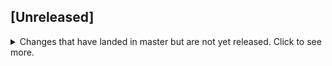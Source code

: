 ## [Unreleased]
<details>
  <summary>
    Changes that have landed in master but are not yet released.
    Click to see more.
  </summary>

  ## Breaking changes

  * Common
    * Removed `UIKernel.createXhrValidator` (use createValidator)
    * `UIKernel.Models.ValidationErrors` moved to `UIKernel.ValidationErrors`

  * Grid
      * "create" and "delete" events in GridModel has `Array` type in GridCollectionModel
      * Changed GridCollectionModel.delete(recordId) method to GridCollectionModel.delete(recordIds: Array)
      * Changed className of extra records from "others" to "dgrid-others" in GridComponent
      * Changed param type in onChange prop. Now it's Map<TKey, TValue> instead of simple object

  ### New

  * Grid
    * [Added argument initialRecord to grid columns render function](https://github.com/softindex/uikernel/pull/249)
    * [Added grid context param to columns render method](https://github.com/softindex/uikernel/pull/269)
    * [Added `multipart/form-data` encoding to GridXHRModel](https://github.com/softindex/uikernel/pull/270)
    * [Added toCSV export](https://github.com/softindex/uikernel/pull/261)
    * Added `recordId` property to GridModel.prototype.isValidRecord

  * Form
    * [Allowed to get undefined fields from `getAll().fields` in FormService (used `Proxy`)](https://github.com/softindex/uikernel/pull/246)
    * [FormExpressAPI: Added POST handler for long getData requests](https://github.com/softindex/uikernel/pull/282)
    * Added UIKernel.useFrom hook

  * SuggestBox Editor
    * Added "withEmptyOption" prop to suggest editor [[263](https://github.com/softindex/uikernel/pull/263), [265](https://github.com/softindex/uikernel/pull/265)]

  * DatePicker Editor
    * [Added `startDate` and `endDate` props](https://github.com/softindex/uikernel/pull/283)

  ### Fixed

  * Grid
    * [Fixed `disabled` attribute processing in grid buttons](https://github.com/softindex/uikernel/pull/229)
    * [Fixed grid behavior after pressing ESC or ENTER](https://github.com/softindex/uikernel/pull/231)
    * [Removed selected prop mutation which cause bugs](https://github.com/softindex/uikernel/pull/233)
    * [Fixed update of grid after data changes](https://github.com/softindex/uikernel/pull/235)
    * [Fixed update of grid after select/unselect](https://github.com/softindex/uikernel/pull/235)
    * [Fixed adding statuses (addRecordStatus)](https://github.com/softindex/uikernel/pull/235)
    * [Apply grid filters by merging with previously applied ones](https://github.com/softindex/uikernel/pull/239)
    * [Fixed handling of plain Errors among changes returned from GridModel.prototype.update](https://github.com/softindex/uikernel/pull/243)
    * [Fixed bugs concerned with editing of grids](https://github.com/softindex/uikernel/pull/250)
    * [Made calling of grid.onChange after every change in the grid, not only after blur](https://github.com/softindex/uikernel/pull/251)
    * [Send POST read request if query string too large](https://github.com/softindex/uikernel/pull/260)
    * [Fixed removing of unnecessary extra records](https://github.com/softindex/uikernel/pull/272)
    * [Throw client error when update changes are not an array](https://github.com/softindex/uikernel/pull/278)
    * [Allowed empty fields in GridExpressApi](https://github.com/softindex/uikernel/pull/277)
    * [Fixed infinity loader on error](https://github.com/softindex/uikernel/pull/291)
    * Update GridComponent if `selectBlackListMode` prop has been changed
    * Fixed applying GridComponent.prototype.setSelectedRecords
    * Fixed bugs with removeRecordStatus and removeRecordStatusAll methods

  * Form
    * [Fixed bug with `FormService.prototype.clearValidation` because of accidental mutations](https://github.com/softindex/uikernel/pull/244)

  * SuggestBox Editor
    * [Fixed text overlapping on button](https://github.com/softindex/uikernel/pull/228)
    * [Fixed bug with disabled list items with empty value (0, "", null)](https://github.com/softindex/uikernel/pull/241)
    * [Made moving popup of SuggestBox above the input if it doesn't fit under](https://github.com/softindex/uikernel/pull/242)
    * [Prevented SuggestBox from closing when scrolling event is triggered](https://github.com/softindex/uikernel/pull/242)
    * [Fixed small bag in trying to use dom element of unmounted SuggestBox](https://github.com/softindex/uikernel/pull/244)

  * Validators
    * [Handle case when invalid date value was passed to validator](https://github.com/softindex/uikernel/pull/238)
    * [Fixed Date validator](https://github.com/softindex/uikernel/pull/257)
    * Validator could not work with field name `constructor`
    * Fixed merging of same fields in `ValidationErrors.prototype.merge` method

  * Grid
    * [Change lines color](https://github.com/softindex/uikernel/pull/275)
    * [Fixed grid pagination buttons by wcag. Tag "a" changed to "button"](https://github.com/softindex/uikernel/pull/289)
    * Removed `data` property in `GridCollectionModel`. Added `getData` method.

  * Form
    * [FormExpressAPI: "GET /" is deprecated. Use "GET /data" instead](https://github.com/softindex/uikernel/pull/282)
</details>
